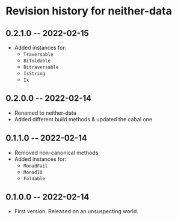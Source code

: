 # Revision history for neither-data

## 0.2.1.0 -- 2022-02-15

* Added instances for:
  * `Traversable`
  * `Bifoldable`
  * `Bitraversable`
  * `IsString`
  * `Ix`

## 0.2.0.0 -- 2022-02-14

* Renamed to neither-data
* Added different build methods & updated the cabal one

## 0.1.1.0 -- 2022-02-14

* Removed non-canonical methods
* Added instances for:
  * `MonadFail`
  * `MonadIO`
  * `Foldable`

## 0.1.0.0 -- 2022-02-14

* First version. Released on an unsuspecting world.
